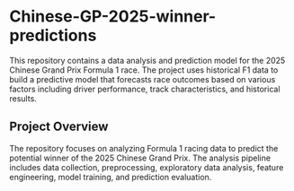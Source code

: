 # Chinese-GP-2025-winner-predictions

This repository contains a data analysis and prediction model for the 2025 Chinese Grand Prix Formula 1 race. The project uses historical F1 data to build a predictive model that forecasts race outcomes based on various factors including driver performance, track characteristics, and historical results.

## Project Overview

The repository focuses on analyzing Formula 1 racing data to predict the potential winner of the 2025 Chinese Grand Prix. The analysis pipeline includes data collection, preprocessing, exploratory data analysis, feature engineering, model training, and prediction evaluation.
